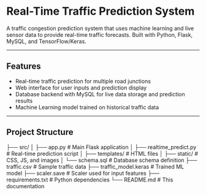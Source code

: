 # Real-Time Traffic Prediction System

A traffic congestion prediction system that uses machine learning and live sensor data to provide real-time traffic forecasts. Built with Python, Flask, MySQL, and TensorFlow/Keras.

---

## Features

- Real-time traffic prediction for multiple road junctions  
- Web interface for user inputs and prediction display  
- Database backend with MySQL for live data storage and prediction results  
- Machine Learning model trained on historical traffic data  

---

## Project Structure

├── src/
│ ├── app.py # Main Flask application
│ ├── realtime_predict.py # Real-time prediction script
│ ├── templates/ # HTML files
│ ├── static/ # CSS, JS, and images
│ └── schema.sql # Database schema definition
├── traffic.csv # Sample traffic data
├── traffic_model.keras # Trained ML model
├── scaler.save # Scaler used for input features
├── requirements.txt # Python dependencies
└── README.md # This documentation




